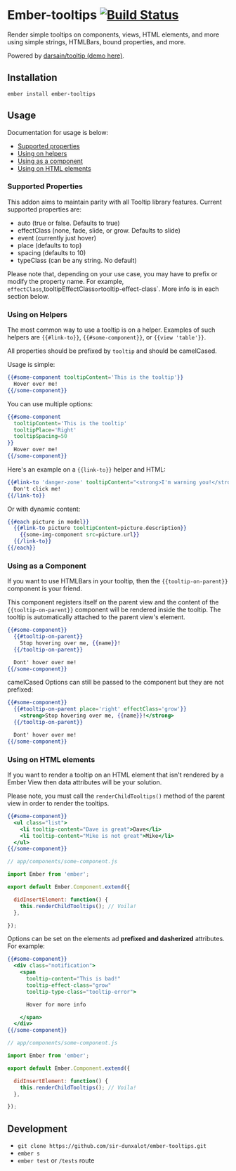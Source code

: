 Ember-tooltips [![Build Status](https://travis-ci.org/sir-dunxalot/ember-tooltips.svg)](https://travis-ci.org/sir-dunxalot/ember-tooltips)
======

Render simple tooltips on components, views, HTML elements, and more using simple strings, HTMLBars, bound properties, and more.

Powered by <a href="http://darsa.in/tooltip/" target="_blank">darsain/tooltip (demo here)</a>.

## Installation

```
ember install ember-tooltips
```

## Usage

Documentation for usage is below:

- [Supported properties](#supported-properties)
- [Using on helpers](#using-on-helpers)
- [Using as a component](#using-as-a-component)
- [Using on HTML elements](#using-on-html-elements)

### Supported Properties

This addon aims to maintain parity with all Tooltip library features. Current supported properties are:

- auto (true or false. Defaults to true)
- effectClass (none, fade, slide, or grow. Defaults to slide)
- event (currently just hover)
- place (defaults to top)
- spacing (defaults to 10)
- typeClass (can be any string. No default)

Please note that, depending on your use case, you may have to prefix or modify the property name. For example, `effectClass`,tooltipEffectClass` or `tooltip-effect-class`. More info is in each section below.

### Using on Helpers

The most common way to use a tooltip is on a helper. Examples of such helpers are `{{#link-to}}`, `{{#some-component}}`, or `{{view 'table'}}`.

All properties should be prefixed by `tooltip` and should be camelCased.

Usage is simple:

```hbs
{{#some-component tooltipContent='This is the tooltip'}}
  Hover over me!
{{/some-component}}
```

You can use multiple options:

```hbs
{{#some-component
  tooltipContent='This is the tooltip'
  tooltipPlace='Right'
  tooltipSpacing=50
}}
  Hover over me!
{{/some-component}}
```

Here's an example on a `{{link-to}}` helper and HTML:

```hbs
{{#link-to 'danger-zone' tooltipContent="<strong>I'm warning you!</strong>"}}
  Don't click me!
{{/link-to}}
```

Or with dynamic content:

```hbs
{{#each picture in model}}
  {{#link-to picture tooltipContent=picture.description}}
    {{some-img-component src=picture.url}}
  {{/link-to}}
{{/each}}
```

### Using as a Component

If you want to use HTMLBars in your tooltip, then the `{{tooltip-on-parent}}` component is your friend.

This component registers itself on the parent view and the content of the `{{tooltip-on-parent}}` component will be rendered inside the tooltip. The tooltip is automatically attached to the parent view's element.

```hbs
{{#some-component}}
  {{#tooltip-on-parent}}
    Stop hovering over me, {{name}}!
  {{/tooltip-on-parent}}

  Dont' hover over me!
{{/some-component}}
```

camelCased Options can still be passed to the component but they are not prefixed:

```hbs
{{#some-component}}
  {{#tooltip-on-parent place='right' effectClass='grow'}}
    <strong>Stop hovering over me, {{name}}!</strong>
  {{/tooltip-on-parent}}

  Dont' hover over me!
{{/some-component}}
```

### Using on HTML elements

If you want to render a tooltip on an HTML element that isn't rendered by a Ember View then data attributes will be your solution.

Please note, you must call the `renderChildTooltips()` method of the parent view in order to render the tooltips.

```hbs
{{#some-component}}
  <ul class="list">
    <li tooltip-content="Dave is great">Dave</li>
    <li tooltip-content="Mike is not great">Mike</li>
  </ul>
{{/some-component}}
```

```js
// app/components/some-component.js

import Ember from 'ember';

export default Ember.Component.extend({

  didInsertElement: function() {
    this.renderChildTooltips(); // Voila!
  },

});
```

Options can be set on the elements ad <strong>prefixed and dasherized</strong> attributes. For example:

```hbs
{{#some-component}}
  <div class="notification">
    <span
      tooltip-content="This is bad!"
      tooltip-effect-class="grow"
      tooltip-type-class="tooltip-error">

      Hover for more info

    </span>
  </div>
{{/some-component}}
```

```js
// app/components/some-component.js

import Ember from 'ember';

export default Ember.Component.extend({

  didInsertElement: function() {
    this.renderChildTooltips(); // Voila!
  },

});
```

## Development

- `git clone https://github.com/sir-dunxalot/ember-tooltips.git`
- `ember s`
- `ember test` or `/tests` route
